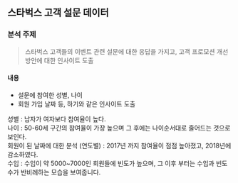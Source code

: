 
<h2>스타벅스 고객 설문 데이터</h2> 

<h3> 분석 주제 </h3>

> 스타벅스 고객들의 이벤트 관련 설문에 대한 응답을 가지고, 고객 프로모션 개선 방안에 대한 인사이트 도출 
 <h4>내용</h4>
 
 - 설문에 참여한 성별, 나이 
 - 회원 가입 날짜 등, 하기와 같은 인사이트 도출
<p>
성별 : 남자가 여자보다 참여율이 높다.  <br>
나이 : 50-60세 구간의 참여율이 가장 높으며 그 후에는 나이순서대로 줄어드는 것으로 보인다.  <br>
회원이 된 날짜에 대한 분석 (연도별) : 2017년 까지 참여율이 점점 높아졌고, 2018년에 감소하였다. <br> 
수입 : 수입이 약 5000~7000인 회원들에 빈도가 높으며, 그 이후 부터는 수입과 빈도수가 반비례하는 모습을 보여줍니다.
</p>
